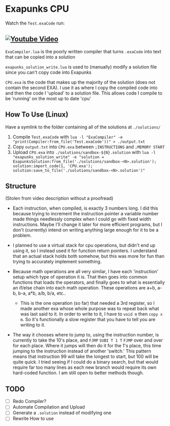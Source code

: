 # Exapunks CPU

Watch the `Test.exaCode` run:

[![Youtube Video](https://img.youtube.com/vi/jKhGvRFbbPs/0.jpg)](https://www.youtube.com/watch?v=jKhGvRFbbPs)
--
`ExaCompiler.lua` is the poorly written compiler that turns `.exaCode` into text that can be copied into a solution

`exapunks_solution_write.lua` is used to (manually) modify a solution file since you can't copy code into Exapunks

`CPU.exa` is the code that makes up the majority of the solution (does not contain the second EXA). I use it as where I copy the compiled code into and then the code I 'upload' to a solution file. This allows code I compile to be 'running' on the most up to date 'cpu'

How To Use (Linux)
---
Have a symlink to the folder containing all of the solutions at `./solutions/`
1. Compile `Test.exaCode` with `lua -l "ExaCompiler" -e "print(Compiler:from_file('Test.exaCode'))" > ./output.txt`
2. Copy `output.txt` into `CPU.exa` between `;INSTRUCTIONS` and `;MEMORY START`
3. Upload `CPU.exa` into `./solutions/sandbox-${N}.solution` with `lua -l "exapunks_solution_write" -e "solution = ExapunksSolution:from_file('./solutions/sandbox-<N>.solution'); solution:import_code(1, 'CPU.exa'); solution:save_to_file('./solutions/sandbox-<N>.solution')"`

Structure
---
(Stolen from video description without a proofread)

* Each instruction, when compiled, is exactly 3 numbers long. I did this because trying to increment the instruction pointer a variable number made things needlessly complex when I could go with fixed width instructions. Maybe I'll change it later for more efficient programs, but I don't (currently) intend on writing anything large enough for it to be a problem.

* I planned to use a virtual stack for cpu operations, but didn't end up using it, so I instead used it for function return pointers. I understand that an actual stack holds both somehow, but this was more for fun than trying to accurately implement something.

* Because math operations are all very similar, I have each 'instruction' setup which type of operation it is. That then goes into common functions that loads the operators, and finally goes to what is essentially an if/else chain into each math operation.
These operations are a+b, a-b, b-a, a*b, a/b, b/a, etc..

  * This is the one operation (so far) that needed a 3rd register, so I made another exa whose whole purpose was to repeat back what was last said to it. In order to write to it, I have to `void m` then `copy x m`. So it's functionally a slow register that you have to tell you are writing to it.

* The way it chooses where to jump to, using the instruction number, is currently to take the 10's place, and `FJMP` `SUBI T 1 T` `FJMP` over and over for each place. Where it jumps will then do it for the 1's place, this time jumping to the instruction instead of another 'switch.' This pattern means that instruction 99 will take the longest to start, but 100 will be quite quick. I tried seeing if I could do a binary search, but that would require far too many lines as each new branch would require its own hard-coded function. I am still open to better methods though.

TODO
---
- [ ] Redo Compiler?
- [ ] Automate Compilation and Upload
- [ ] Generate a `.solution` instead of modifying one
- [ ] Rewrite How to use